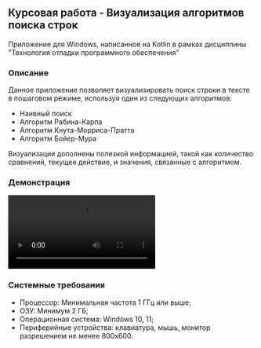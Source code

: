 ## Курсовая работа - Визуализация алгоритмов поиска строк
Приложение для Windows, написанное на Kotlin в рамках дисциплины "Технология отладки программного обеспечения"<br>
### Описание
Данное приложение позволяет визуализировать поиск строки в тексте в пошаговом режиме, используя один из следующих алгоритмов:
- Наивный поиск
- Алгоритм Рабина-Карпа
- Алгоритм Кнута-Морриса-Пратта
- Алгоритм Бойер-Мура

Визуализации дополнены полезной информацией, такой как количество сравнений, текущее действие, и значения, связанные с алгоритмом.

### Демонстрация 
<video src='https://github.com/user-attachments/assets/5ab79ec8-2dc9-41ba-a899-2269be493ee9'></video>

### Системные требования
- Процессор: Минимальная частота 1 ГГц или выше;
- ОЗУ: Минимум 2 ГБ;
- Операционная система: Windows 10, 11;
- Периферийные устройства: клавиатура, мышь, монитор разрешением не менее 800x600.
